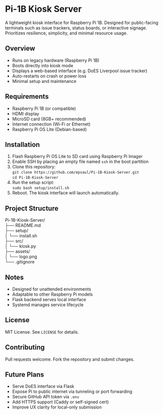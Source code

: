# Pi-1B Kiosk Server

A lightweight kiosk interface for Raspberry Pi 1B. Designed for public-facing terminals such as issue trackers, status boards, or interactive signage. Prioritizes resilience, simplicity, and minimal resource usage.

## Overview
- Runs on legacy hardware (Raspberry Pi 1B)
- Boots directly into kiosk mode
- Displays a web-based interface (e.g. DoES Liverpool issue tracker)
- Auto-restarts on crash or power loss
- Minimal setup and maintenance

## Requirements
- Raspberry Pi 1B (or compatible)
- HDMI display
- MicroSD card (8GB+ recommended)
- Internet connection (Wi-Fi or Ethernet)
- Raspberry Pi OS Lite (Debian-based)

## Installation
1. Flash Raspberry Pi OS Lite to SD card using Raspberry Pi Imager  
2. Enable SSH by placing an empty file named `ssh` in the boot partition  
3. Clone this repository:  
   `git clone https://github.com/epsaul/Pi-1B-Kiosk-Server.git`  
   `cd Pi-1B-Kiosk-Server`  
4. Run the setup script:  
   `sudo bash setup/install.sh`  
5. Reboot. The kiosk interface will launch automatically.

## Project Structure
Pi-1B-Kiosk-Server/  
├── README.md  
├── setup/  
│   └── install.sh  
├── src/  
│   └── kiosk.py  
├── assets/  
│   └── logo.png  
└── .gitignore

## Notes
- Designed for unattended environments  
- Adaptable to other Raspberry Pi models  
- Flask backend serves local interface  
- Systemd manages service lifecycle

## License
MIT License. See `LICENSE` for details.

## Contributing
Pull requests welcome. Fork the repository and submit changes.

## Future Plans
- Serve DoES interface via Flask  
- Expose Pi to public internet via tunneling or port forwarding  
- Secure GitHub API token via `.env`  
- Add HTTPS support (Caddy or self-signed cert)  
- Improve UX clarity for local-only submission
